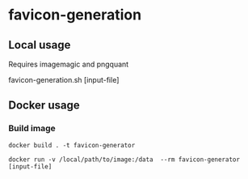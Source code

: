 # favicon-generation

## Local usage

Requires imagemagic and pngquant

favicon-generation.sh [input-file]

## Docker usage

### Build image

```
docker build . -t favicon-generator
```

```
docker run -v /local/path/to/image:/data  --rm favicon-generator [input-file]
```
